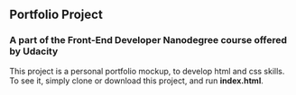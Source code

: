 ## Portfolio Project

### A part of the Front-End Developer Nanodegree course offered by Udacity

This project is a personal portfolio mockup, to develop html and css skills.
<br>To see it, simply clone or download this project, and run __index.html__.
